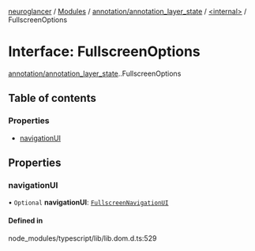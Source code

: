 [neuroglancer](../README.md) / [Modules](../modules.md) / [annotation/annotation\_layer\_state](../modules/annotation_annotation_layer_state.md) / [<internal\>](../modules/annotation_annotation_layer_state._internal_.md) / FullscreenOptions

# Interface: FullscreenOptions

[annotation/annotation_layer_state](../modules/annotation_annotation_layer_state.md).[<internal>](../modules/annotation_annotation_layer_state._internal_.md).FullscreenOptions

## Table of contents

### Properties

- [navigationUI](annotation_annotation_layer_state._internal_.FullscreenOptions.md#navigationui)

## Properties

### navigationUI

• `Optional` **navigationUI**: [`FullscreenNavigationUI`](../modules/annotation_annotation_layer_state._internal_.md#fullscreennavigationui)

#### Defined in

node_modules/typescript/lib/lib.dom.d.ts:529
